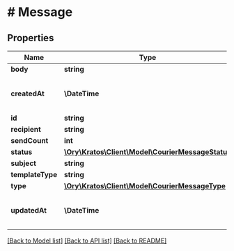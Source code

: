 # # Message

## Properties

Name | Type | Description | Notes
------------ | ------------- | ------------- | -------------
**body** | **string** |  | [optional]
**createdAt** | **\DateTime** | CreatedAt is a helper struct field for gobuffalo.pop. | [optional]
**id** | **string** |  | [optional]
**recipient** | **string** |  | [optional]
**sendCount** | **int** |  | [optional]
**status** | [**\Ory\Kratos\Client\Model\CourierMessageStatus**](CourierMessageStatus.md) |  | [optional]
**subject** | **string** |  | [optional]
**templateType** | **string** |  | [optional]
**type** | [**\Ory\Kratos\Client\Model\CourierMessageType**](CourierMessageType.md) |  | [optional]
**updatedAt** | **\DateTime** | UpdatedAt is a helper struct field for gobuffalo.pop. | [optional]

[[Back to Model list]](../../README.md#models) [[Back to API list]](../../README.md#endpoints) [[Back to README]](../../README.md)
